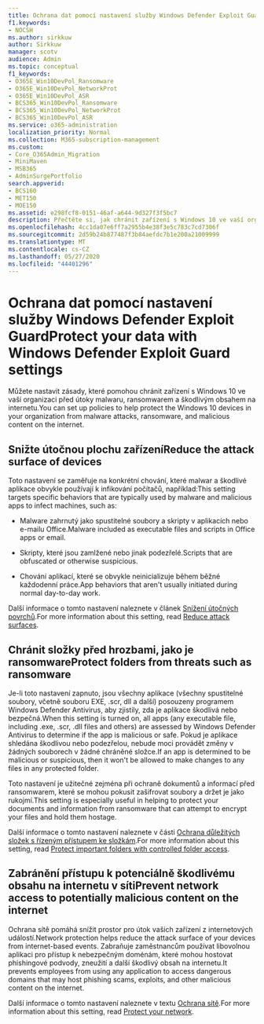 ```yaml
---
title: Ochrana dat pomocí nastavení služby Windows Defender Exploit Guard
f1.keywords:
- NOCSH
ms.author: sirkkuw
author: Sirkkuw
manager: scotv
audience: Admin
ms.topic: conceptual
f1_keywords:
- O365E_Win10DevPol_Ransomware
- O365E_Win10DevPol_NetworkProt
- O365E_Win10DevPol_ASR
- BCS365_Win10DevPol_Ransomware
- BCS365_Win10DevPol_NetworkProt
- BCS365_Win10DevPol_ASR
ms.service: o365-administration
localization_priority: Normal
ms.collection: M365-subscription-management
ms.custom:
- Core_O365Admin_Migration
- MiniMaven
- MSB365
- AdminSurgePortfolio
search.appverid:
- BCS160
- MET150
- MOE150
ms.assetid: e298fcf8-0151-46af-a644-9d327f3f5bc7
description: Přečtěte si, jak chránit zařízení s Windows 10 ve vaší organizaci před útoky malwaru, ransomwarem a škodlivým obsahem na internetu.
ms.openlocfilehash: 4cc1da07e6ff7a2955b4e38f3e5c783c7cd7306f
ms.sourcegitcommit: 2d59b24b877487f3b84aefdc7b1e200a21009999
ms.translationtype: MT
ms.contentlocale: cs-CZ
ms.lasthandoff: 05/27/2020
ms.locfileid: "44401296"
---
```

# <a name="protect-your-data-with-windows-defender-exploit-guard-settings"></a><span data-ttu-id="f9071-103">Ochrana dat pomocí nastavení služby Windows Defender Exploit Guard</span><span class="sxs-lookup"><span data-stu-id="f9071-103">Protect your data with Windows Defender Exploit Guard settings</span></span>

<span data-ttu-id="f9071-104">Můžete nastavit zásady, které pomohou chránit zařízení s Windows 10 ve vaší organizaci před útoky malwaru, ransomwarem a škodlivým obsahem na internetu.</span><span class="sxs-lookup"><span data-stu-id="f9071-104">You can set up policies to help protect the Windows 10 devices in your organization from malware attacks, ransomware, and malicious content on the internet.</span></span>
  
## <a name="reduce-the-attack-surface-of-devices"></a><span data-ttu-id="f9071-105">Snižte útočnou plochu zařízení</span><span class="sxs-lookup"><span data-stu-id="f9071-105">Reduce the attack surface of devices</span></span>

<span data-ttu-id="f9071-106">Toto nastavení se zaměřuje na konkrétní chování, které malwar a škodlivé aplikace obvykle používají k infikování počítačů, například:</span><span class="sxs-lookup"><span data-stu-id="f9071-106">This setting targets specific behaviors that are typically used by malware and malicious apps to infect machines, such as:</span></span>
  
- <span data-ttu-id="f9071-107">Malware zahrnutý jako spustitelné soubory a skripty v aplikacích nebo e-mailu Office.</span><span class="sxs-lookup"><span data-stu-id="f9071-107">Malware included as executable files and scripts in Office apps or email.</span></span>
    
- <span data-ttu-id="f9071-108">Skripty, které jsou zamlžené nebo jinak podezřelé.</span><span class="sxs-lookup"><span data-stu-id="f9071-108">Scripts that are obfuscated or otherwise suspicious.</span></span>
    
- <span data-ttu-id="f9071-109">Chování aplikací, které se obvykle neinicializuje během běžné každodenní práce.</span><span class="sxs-lookup"><span data-stu-id="f9071-109">App behaviors that aren't usually initiated during normal day-to-day work.</span></span>
    
<span data-ttu-id="f9071-110">Další informace o tomto nastavení naleznete v článek [Snížení útočných povrchů](https://docs.microsoft.com/windows/security/threat-protection/microsoft-defender-atp/exploit-protection).</span><span class="sxs-lookup"><span data-stu-id="f9071-110">For more information about this setting, read [Reduce attack surfaces](https://docs.microsoft.com/windows/security/threat-protection/microsoft-defender-atp/exploit-protection).</span></span>
  
## <a name="protect-folders-from-threats-such-as-ransomware"></a><span data-ttu-id="f9071-111">Chránit složky před hrozbami, jako je ransomware</span><span class="sxs-lookup"><span data-stu-id="f9071-111">Protect folders from threats such as ransomware</span></span>

<span data-ttu-id="f9071-112">Je-li toto nastavení zapnuto, jsou všechny aplikace (všechny spustitelné soubory, včetně souboru EXE, .scr, dll a další) posouzeny programem Windows Defender Antivirus, aby zjistily, zda je aplikace škodlivá nebo bezpečná.</span><span class="sxs-lookup"><span data-stu-id="f9071-112">When this setting is turned on, all apps (any executable file, including .exe, .scr, .dll files and others) are assessed by Windows Defender Antivirus to determine if the app is malicious or safe.</span></span> <span data-ttu-id="f9071-113">Pokud je aplikace shledána škodlivou nebo podezřelou, nebude moci provádět změny v žádných souborech v žádné chráněné složce.</span><span class="sxs-lookup"><span data-stu-id="f9071-113">If an app is determined to be malicious or suspicious, then it won't be allowed to make changes to any files in any protected folder.</span></span>
  
<span data-ttu-id="f9071-114">Toto nastavení je užitečné zejména při ochraně dokumentů a informací před ransomwarem, které se mohou pokusit zašifrovat soubory a držet je jako rukojmí.</span><span class="sxs-lookup"><span data-stu-id="f9071-114">This setting is especially useful in helping to protect your documents and information from ransomware that can attempt to encrypt your files and hold them hostage.</span></span>
  
<span data-ttu-id="f9071-115">Další informace o tomto nastavení naleznete v části [Ochrana důležitých složek s řízeným přístupem ke složkám](https://docs.microsoft.com/mem/configmgr/protect/deploy-use/create-deploy-exploit-guard-policy#bkmk_CFA).</span><span class="sxs-lookup"><span data-stu-id="f9071-115">For more information about this setting, read [Protect important folders with controlled folder access](https://docs.microsoft.com/mem/configmgr/protect/deploy-use/create-deploy-exploit-guard-policy#bkmk_CFA).</span></span>
  
## <a name="prevent-network-access-to-potentially-malicious-content-on-the-internet"></a><span data-ttu-id="f9071-116">Zabránění přístupu k potenciálně škodlivému obsahu na internetu v síti</span><span class="sxs-lookup"><span data-stu-id="f9071-116">Prevent network access to potentially malicious content on the internet</span></span>

<span data-ttu-id="f9071-117">Ochrana sítě pomáhá snížit prostor pro útok vašich zařízení z internetových událostí.</span><span class="sxs-lookup"><span data-stu-id="f9071-117">Network protection helps reduce the attack surface of your devices from internet-based events.</span></span> <span data-ttu-id="f9071-118">Zabraňuje zaměstnancům používat libovolnou aplikaci pro přístup k nebezpečným doménám, které mohou hostovat phishingové podvody, zneužití a další škodlivý obsah na internetu.</span><span class="sxs-lookup"><span data-stu-id="f9071-118">It prevents employees from using any application to access dangerous domains that may host phishing scams, exploits, and other malicious content on the internet.</span></span>
  
<span data-ttu-id="f9071-119">Další informace o tomto nastavení naleznete v textu [Ochrana sítě](https://docs.microsoft.com/mem/configmgr/protect/deploy-use/create-deploy-exploit-guard-policy#bkmk_Nwp).</span><span class="sxs-lookup"><span data-stu-id="f9071-119">For more information about this setting, read [Protect your network](https://docs.microsoft.com/mem/configmgr/protect/deploy-use/create-deploy-exploit-guard-policy#bkmk_Nwp).</span></span>
  

